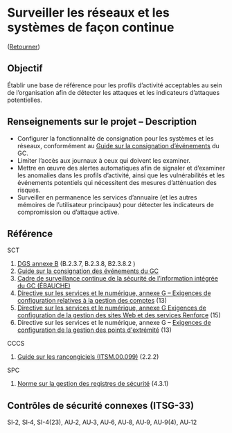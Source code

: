 # Surveiller les réseaux et les systèmes de façon continue

([Retourner](../README.md))

## Objectif

Établir une base de référence pour les profils d’activité acceptables au sein de l’organisation afin de détecter les attaques et les indicateurs d’attaques potentielles.

## Renseignements sur le projet – Description

- Configurer la fonctionnalité de consignation pour les systèmes et les réseaux, conformément au [Guide sur la consignation d’événements](https://www.canada.ca/fr/gouvernement/systeme/gouvernement-numerique/securite-confidentialite-ligne/guide-sur-la-consignation-evenements.html) du GC.
- Limiter l’accès aux journaux à ceux qui doivent les examiner.
- Mettre en œuvre des alertes automatiques afin de signaler et d’examiner les anomalies dans les profils d’activité, ainsi que les vulnérabilités et les événements potentiels qui nécessitent des mesures d’atténuation des risques.
- Surveiller en permanence les services d’annuaire (et les autres mémoires de l’utilisateur principaux) pour détecter les indicateurs de compromission ou d’attaque active.

## Référence

SCT

1. [DGS annexe B](https://www.tbs-sct.gc.ca/pol/doc-fra.aspx?id=32611#appB) (B.2.3.7, B.2.3.8, B2.3.8.2 )
2. [Guide sur la consignation des événements du GC](https://www.canada.ca/fr/gouvernement/systeme/gouvernement-numerique/securite-confidentialite-ligne/guide-sur-la-consignation-evenements.html)
3. [Cadre de surveillance continue de la sécurité de l’information intégrée du GC (ÉBAUCHE)](https://www.gcpedia.gc.ca/gcwiki/images/f/f1/GC_Enterprise_Information_Security_Continuous_Monitoring_Concept_Paper.pdf)
4. [Directive sur les services et le numérique, annexe G – Exigences de configuration relatives à la gestion des comptes](https://www.gcpedia.gc.ca/gcwiki/images/8/87/7_-_Exigences_de_configuration_relatives_Ã_la_gestion_des_comptes.pdf) (13)
5. [Directive sur les services et le numérique, annexe G Exigences de configuration de la gestion des sites Web et des services Renforce](https://www.gcpedia.gc.ca/gcwiki/images/b/b4/Exigences_de_configuration_de_la_gestion_des_sites_Web_et_des_services.pdf) (15)
6. Directive sur les services et le numérique, annexe G – [Exigences de configuration de la gestion des points d'extrémité](https://www.gcpedia.gc.ca/gcwiki/images/c/c8/5_-_Exigences_de_configuration_de_la_gestion_des_points_d%C3%A2%E2%82%AC%E2%84%A2extr%C3%83%C2%A9mit%C3%83%C2%A9.pdf) (13)

CCCS

1. [Guide sur les rançongiciels (ITSM.00.099)](https://www.gcpedia.gc.ca/gcwiki/images/c/c8/5_-_Exigences_de_configuration_de_la_gestion_des_points_d%C3%A2%E2%82%AC%E2%84%A2extr%C3%83%C2%A9mit%C3%83%C2%A9.pdf) (2.2.2)

SPC

1. [Norme sur la gestion des registres de sécurité](https://service.ssc-spc.gc.ca/en/policies_processes/policies/standard-management-security-log) (4.3.1)

## Contrôles de sécurité connexes (ITSG-33)

SI‑2, SI‑4, SI-4(23), AU‑2, AU‑3, AU‑6, AU‑8, AU‑9, AU‑9(4), AU‑12
